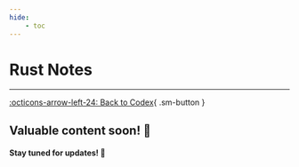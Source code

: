 ```yaml
---
hide:
    - toc
---
```


# **Rust Notes**

---

[:octicons-arrow-left-24: Back to Codex](../../index.md){ .sm-button }

## Valuable content soon! 🚀  
#### Stay tuned for updates! 🌟